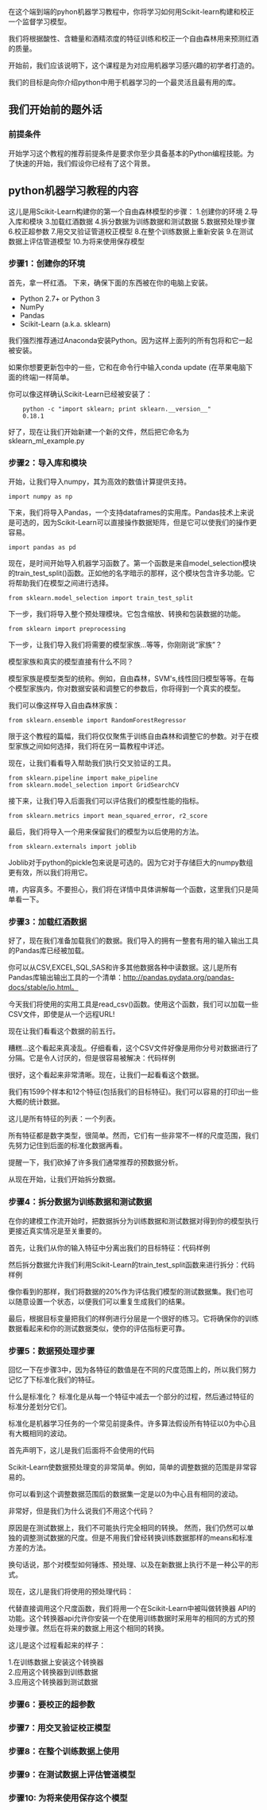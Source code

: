 在这个端到端的pyhon机器学习教程中，你将学习如何用Scikit-learn构建和校正一个监督学习模型。

我们将根据酸性、含糖量和酒精浓度的特征训练和校正一个自由森林用来预测红酒的质量。

开始前，我们应该说明下，这个课程是为对应用机器学习感兴趣的初学者打造的。

我们的目标是向你介绍python中用于机器学习的一个最灵活且最有用的库。

## 我们开始前的题外话
### 前提条件

开始学习这个教程的推荐前提条件是要求你至少具备基本的Python编程技能。为了快速的开始，我们假设你已经有了这个背景。

## python机器学习教程的内容
这儿是用Scikit-Learn构建你的第一个自由森林模型的步骤：
1.创建你的环境
2.导入库和模块
3.加载红酒数据
4.拆分数据为训练数据和测试数据
5.数据预处理步骤
6.校正超参数
7.用交叉验证管道校正模型
8.在整个训练数据上重新安装
9.在测试数据上评估管道模型
10.为将来使用保存模型

### 步骤1：创建你的环境
首先，拿一杯红酒。
下来，确保下面的东西被在你的电脑上安装。

- Python 2.7+ or Python 3
- NumPy
- Pandas
- Scikit-Learn (a.k.a. sklearn)

我们强烈推荐通过Anaconda安装Python。因为这样上面列的所有包将和它一起被安装。

如果你想要更新包中的一些，它和在命令行中输入conda update <package>(在苹果电脑下面的终端)一样简单。

你可以像这样确认Scikit-Learn已经被安装了：

```
	python -c "import sklearn; print sklearn.__version__"
	0.18.1
```

好了，现在让我们开始新建一个新的文件，然后把它命名为sklearn_ml_example.py	

### 步骤2：导入库和模块
开始，让我们导入numpy，其为高效的数值计算提供支持。

```
import numpy as np
```
下来，我们将导入Pandas，一个支持dataframes的实用库。Pandas技术上来说是可选的，因为Scikit-Learn可以直接操作数据矩阵，但是它可以使我们的操作更容易。
```
import pandas as pd
```
现在，是时间开始导入机器学习函数了。第一个函数是来自model_selection模块的train_test_split()函数。正如他的名字暗示的那样，这个模块包含许多功能。它将帮助我们在模型之间进行选择。
```
from sklearn.model_selection import train_test_split
```
下一步，我们将导入整个预处理模块。它包含缩放、转换和包装数据的功能。

```
from sklearn import preprocessing
```
下一步，让我们导入我们将需要的模型家族...等等，你刚刚说“家族”？

模型家族和真实的模型直接有什么不同？

模型家族是模型类型的统称。例如，自由森林，SVM's,线性回归模型等等。在每个模型家族内，你对数据安装和调整它的参数后，你将得到一个真实的模型。

我们可以像这样导入自由森林家族：  
```
from sklearn.ensemble import RandomForestRegressor
```
限于这个教程的篇幅，我们将仅仅聚焦于训练自由森林和调整它的参数。对于在模型家族之间如何选择，我们将在另一篇教程中详述。  

现在，让我们看看导入帮助我们执行交叉验证的工具。  
```
from sklearn.pipeline import make_pipeline
from sklearn.model_selection import GridSearchCV
```

接下来，让我们导入后面我们可以评估我们的模型性能的指标。  
```
from sklearn.metrics import mean_squared_error, r2_score
```

最后，我们将导入一个用来保留我们的模型为以后使用的方法。  
```
from sklearn.externals import joblib
```

Joblib对于python的pickle包来说是可选的。因为它对于存储巨大的numpy数组更有效，所以我们将用它。  

唷，内容真多。不要担心，我们将在详情中具体讲解每一个函数，这里我们只是简单看一下。  

### 步骤3：加载红酒数据 
好了，现在我们准备加载我们的数据。我们导入的拥有一整套有用的输入输出工具的Pandas库已经被加载。  

你可以从CSV,EXCEL,SQL,SAS和许多其他数据各种中读数据。这儿是所有Pandas库输出输出工具的一个清单：http://pandas.pydata.org/pandas-docs/stable/io.html。

今天我们将使用的实用工具是read_csv()函数。使用这个函数，我们可以加载一些CSV文件，即使是从一个远程URL!  

现在让我们看看这个数据的前五行。  

糟糕...这个看起来真凌乱。仔细看看，这个CSV文件好像是用你分号对数据进行了分隔。它是令人讨厌的，但是很容易被解决：代码样例  
 
很好，这个看起来非常清晰。现在，让我们一起看看这个数据。  

我们有1599个样本和12个特征(包括我们的目标特征)。我们可以容易的打印出一些大概的统计数据。  

这儿是所有特征的列表：一个列表。  

所有特征都是数字类型，很简单。然而，它们有一些非常不一样的尺度范围，我们先努力记住到后面的标准化数据再看。  

提醒一下，我们砍掉了许多我们通常推荐的预数据分析。  
 
从现在开始，让我们开始拆分数据。  


### 步骤4：拆分数据为训练数据和测试数据  
在你的建模工作流开始时，把数据拆分为训练数据和测试数据对得到你的模型执行更接近真实情况是至关重要的。  

首先，让我们从你的输入特征中分离出我们的目标特征：代码样例   

然后拆分数据允许我们利用Scikit-Learn的train_test_split函数来进行拆分：代码样例    

像你看到的那样，我们将数据的20%作为评估我们模型的测试数据集。我们也可以随意设置一个状态，以便我们可以重复生成我们的结果。    

最后，根据目标变量把我们的样例进行分层是一个很好的练习。它将确保你的训练数据看起来和你的测试数据类似，使你的评估指标更可靠。  


### 步骤5：数据预处理步骤
回忆一下在步骤3中，因为各特征的数值是在不同的尺度范围上的，所以我们努力记忆了下标准化我们的特征。

什么是标准化？
标准化是从每一个特征中减去一个部分的过程，然后通过特征的标准分差划分它们。

标准化是机器学习任务的一个常见前提条件。许多算法假设所有特征以0为中心且有大概相同的波动。

首先声明下，这儿是我们后面将不会使用的代码

Scikit-Learn使数据预处理变的非常简单。例如，简单的调整数据的范围是非常容易的。

你可以看到这个调整数据范围后的数据集一定是以0为中心且有相同的波动。

非常好，但是我们为什么说我们不用这个代码？

原因是在测试数据上，我们不可能执行完全相同的转换。
然而，我们仍然可以单独的调整测试数据的尺度。但是不用我们曾经转换训练数据那样的means和标准方差的方法。

换句话说，那个对模型如何锤炼、预处理、以及在新数据上执行不是一种公平的形式。

现在，这儿是我们将使用的预处理代码：   

代替直接调用这个尺度函数，我们将用一个在Scikit-Learn中被叫做转换器 API的功能。这个转换器api允许你安装一个在使用训练数据时采用年的相同的方式的预处理步骤。然后在将来的数据上用这个相同的转换。

这儿是这个过程看起来的样子：  

1.在训练数据上安装这个转换器    
2.应用这个转换器到训练数据   
3.应用这个转换器到测试数据   

### 步骤6：要校正的超参数
### 步骤7：用交叉验证校正模型
### 步骤8：在整个训练数据上使用
### 步骤9：在测试数据上评估管道模型
### 步骤10: 为将来使用保存这个模型





























